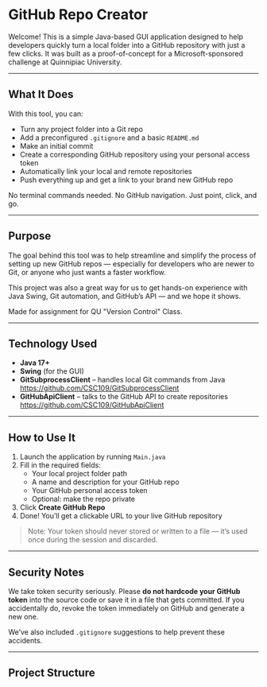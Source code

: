 # GitHub Repo Creator 

Welcome! This is a simple Java-based GUI application designed to help developers quickly turn a local folder into a GitHub repository with just a few clicks. It was built as a proof-of-concept for a Microsoft-sponsored challenge at Quinnipiac University.

---

## What It Does

With this tool, you can:

- Turn any project folder into a Git repo
- Add a preconfigured `.gitignore` and a basic `README.md`
- Make an initial commit
- Create a corresponding GitHub repository using your personal access token
- Automatically link your local and remote repositories
- Push everything up and get a link to your brand new GitHub repo

No terminal commands needed. No GitHub navigation. Just point, click, and go.

---

## Purpose

The goal behind this tool was to help streamline and simplify the process of setting up new GitHub repos — especially for developers who are newer to Git, or anyone who just wants a faster workflow.

This project was also a great way for us to get hands-on experience with Java Swing, Git automation, and GitHub’s API — and we hope it shows.

Made for assignment for QU "Version Control" Class.

---

## Technology Used

- **Java 17+**
- **Swing** (for the GUI)
- **GitSubprocessClient** – handles local Git commands from Java
      https://github.com/CSC109/GitSubprocessClient
- **GitHubApiClient** – talks to the GitHub API to create repositories
      https://github.com/CSC109/GitHubApiClient


---

## How to Use It

1. Launch the application by running `Main.java`
2. Fill in the required fields:
   - Your local project folder path
   - A name and description for your GitHub repo
   - Your GitHub personal access token
   - Optional: make the repo private
3. Click **Create GitHub Repo**
4. Done! You’ll get a clickable URL to your live GitHub repository

> Note: Your token should never stored or written to a file — it’s used once during the session and discarded.

---

## Security Notes

We take token security seriously. Please **do not hardcode your GitHub token** into the source code or save it in a file that gets committed. If you accidentally do, revoke the token immediately on GitHub and generate a new one.

We’ve also included `.gitignore` suggestions to help prevent these accidents.

---

## Project Structure


